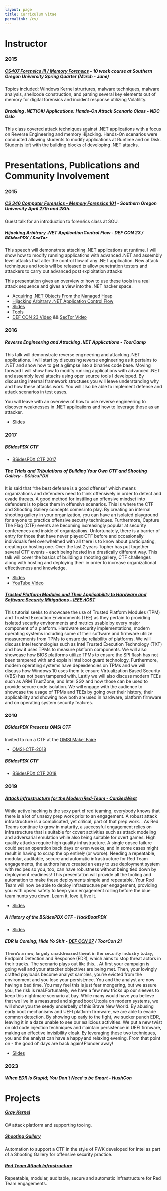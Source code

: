 ```yaml
---
layout: page
title: Curriculum Vitae
permalink: /cv/
---
```


# Instructor

### 2015

##### [ CS407 Forensics III / Memory Forensics](/cs407/) - 10 week course at Southern Oregon University Spring Quarter (March - June)

Topics included: Windows Kernel structures, malware techniques, malware analysis, shellcode construction, and parsing several key elements out of memory for digital forensics and incident response utilizing Volatility.

##### Breaking .NET(C\#) Applications: Hands-On Attack Scenario Class - NDC Oslo

This class covered attack techniques against .NET applications with a focus on Reverse Engineering and memory Hijacking. Hands-On scenarios were conducted allowing students to modify applications at Runtime and on Disk. Students left with the building blocks of developing .NET attacks.

# Presentations, Publications and Community Involvement

### 2015

##### [CS 346 Computer Forensics - Memory Forensics 101](/resources/cs346/cs346.html) - Southern Oregon University April 27th and 28th.

Guest talk for an introduction to forensics class at SOU.

##### Hijacking Arbitrary .NET Application Control Flow - DEF CON 23 / BSidesPDX / SecTor

<p class="tab">This speech will demonstrate attacking .NET applications at runtime. I will show how to modify running applications with advanced .NET and assembly level attacks that alter the control flow of any .NET application. New attack techniques and tools will be released to allow penetration testers and attackers to carry out advanced post exploitation attacks</p>

This presentation gives an overview of how to use these tools in a real attack sequence and gives a view into the .NET hacker space.

- [Acquiring .NET Objects From the Managed Heap](/resources/grayStorm/AcquiringDotNetObjectsFromTheManagedHeap.pdf)
- [Hijacking Arbitrary .NET Application Control Flow](/resources/grayStorm/HijackingArbitraryDotnetApplicationControlFlow.pdf)
- [Slides](https://speakerdeck.com/tophertimzen)
- [Tools](https://github.com/GrayKernel "GitHub")
- [DEF CON 23 Video](https://www.youtube.com/watch?v=gatYe_oriJw) && [SecTor Video](http://2015.video.sector.ca/video/144542659)

### 2016

##### Reverse Engineering and Attacking .NET Applications - ToorCamp

<p class="tab">This talk will demonstrate reverse engineering and attacking .NET applications. I will start by discussing reverse engineering as it pertains to .NET and show how to get a glimpse into a binaries code base. Moving forward I will show how to modify running applications with advanced .NET and assembly level attacks using open source tools I developed. By discussing internal framework structures you will leave understanding why and how these attacks work. You will also be able to implement defense and attack scenarios in test cases.</p>

<p class="tab">You will leave with an overview of how to use reverse engineering to discover weaknesses in .NET applications and how to leverage those as an attacker.</p>

- [Slides](https://speakerdeck.com/tophertimzen/toorcamp-2016-reverse-engineering-and-attacking-net-applications)

### 2017

##### BSidesPDX CTF

- [BSidesPDX CTF 2017](https://github.com/BSidesPDX/CTF-2017)

##### The Trials and Tribulations of Building Your Own CTF and Shooting Gallery - BSidesPDX

<p class="tab">It is said that “the best defense is a good offense” which means organizations and defenders need to think offensively in order to detect and evade threats. A good method for instilling an offensive mindset into defenders is to place them in offensive scenarios. This is where the CTF and Shooting Gallery concepts comes into play. By creating an internal shooting gallery in your organization, you can have an isolated playground for anyone to practice offensive security techniques. Furthermore, Capture The Flag (CTF) events are becoming increasingly popular at security conferences and inside of organizations. Unfortunately, there is a barrier of entry for those that have never played CTF before and occasionally individuals feel overwhelmed with all there is to know about participating, creating or hosting one. Over the last 2 years Topher has put together several CTF events - each being hosted in a drastically different way. This talk will cover the basics of building a shooting gallery, CTF challenges along with hosting and deploying them in order to increase organizational effectiveness and knowledge.</p>

- [Slides](https://speakerdeck.com/tophertimzen/the-trials-and-tribulations-of-building-your-own-ctf-and-shooting-gallery)
- [YouTube Video](https://www.youtube.com/watch?v=80JX0vVlCHo)

##### [Trusted Platform Modules and Their Applicability to Hardware and Software Security Mitigations - IEEE HOST](https://www.computer.org/csdl/proceedings/host/2017/3929/00/07951728.pdf)

<p class="tab">This tutorial seeks to showcase the use of Trusted Platform Modules (TPM) and Trusted Execution Environments
(TEE) as they pertain to providing isolated security environments and metrics usable by every major component of a
platform. Hardware security implementations, modern operating systems including some of their software and
firmware utilize measurements from TPMs to ensure the reliability of platforms. We will discuss Intel technologies
such as Intel Trusted Execution Technology (TXT) and how it uses TPMs to measure platform components. We will
also showcase how BIOS platforms utilize TPMs to ensure the SPI flash has not been tampered with and explain
Intel boot guard technology. Furthermore, modern operating systems have dependencies on TPMs and we will
discuss how Windows 10 uses them to ensure Virtualization Based Security (VBS) has not been tampered with.
Lastly we will also discuss modern TEEs such as ARM TrustZone, and Intel SGX and how those can be used to
provide secure code isolation. We will engage with the audience to showcase the usage of TPMs and TEEs by going
over their history, their applicability and showing how both are used in hardware, platform firmware and on
operating system security features. </p>

### 2018

##### BSidesPDX Presents OMSI CTF

Invited to run a CTF at the [OMSI Maker Faire](https://portland.makerfaire.com)

- [OMSI-CTF-2018](https://github.com/BSidesPDX/OMSI-CTF-2018)

##### BSidesPDX CTF

- [BSidesPDX CTF 2018](https://github.com/BSidesPDX/CTF-2018)

### 2019

##### [Attack Infrastructure for the Modern Red-Team - CanSecWest](https://cansecwest.com/speakers.html)

<p class="tab">While active hacking is the sexy part of red teaming, everybody knows that there is a lot of unsexy prep work prior to an engagement. A robust attack infrastructure is a complicated, yet critical, part of that prep work. . As Red Teams continue to grow in maturity, a successful engagement relies on infrastructure that is suitable for covert activities such as attack modeling and adversarial emulation while also being suitable for overt games. High quality attacks require high quality infrastructure. A single opsec failure could set an operation back days or even weeks, and in some cases might result in having to scrap the op entirely (or worse). Needing a repeatable, modular, auditable, secure and automatic infrastructure for Red Team engagements, the authors have created an easy to use deployment system with recipes so you, too, can have robustness without being tied down by deployment readiness! This presentation will provide all the tooling and automation to make these deployments simple and repeatable. Your Red Team will now be able to deploy infrastructure per engagement, providing you with opsec safety to keep your engagement rolling before the blue team hunts you down. Learn it, love it, live it.</p>

- [Slides](https://speakerdeck.com/tophertimzen/attack-infrastructure-for-the-modern-red-team)

##### A History of the BSidesPDX CTF - HackBoatPDX

- [Slides](https://speakerdeck.com/tophertimzen/a-history-of-the-bsidespdx-ctf)

##### EDR Is Coming; Hide Yo Sh!t - [DEF CON 27](https://www.defcon.org/html/defcon-27/dc-27-speakers.html#Leibowitz) / ToorCon 21

<p class="tab">There’s a new, largely unaddressed threat in the security industry today, Endpoint Detection and Response (EDR), which aims to stop threat actors in their tracks. The scenario plays out like this... At first your campaign is going well and your attacker objectives are being met. Then, your lovingly crafted payloads become analyst samples, you’re evicted from the environment and you lose your persistence. You and the analyst are now having a bad time. You may feel this is just fear mongering, but we assure you, the risk is real.Fortunately, we have a few new tricks up our sleeves to keep this nightmare scenario at bay. While many would have you believe that we live in a measured and signed boot Utopia on modern systems, we will show you the seedy underbelly of this Brave New World. By abusing early boot mechanisms and UEFI platform firmware, we are able to evade common detection. By showing up early to the fight, we sucker punch EDR, leaving it in a daze unable to see our malicious activities. We put a new twist on old code injection techniques and maintain persistence in UEFI firmware, making an effective invisibility cloak. By leveraging these two techniques, you and the analyst can have a happy and relaxing evening. From that point on - the good ol’ days are back again! Plunder away!</p>

- [Slides](https://speakerdeck.com/tophertimzen/edr-is-coming-hide-yo-sh-t)

### 2023

##### When EDR Is Stupid; You Don't Need to be Smart - HushCon

# Projects

##### [Gray Kernel](https://github.com/GrayKernel/)

<p class="tab">C# attack platform and supporting tooling.</p>

##### [Shooting Gallery](https://github.com/intel/ctf-infrastructure)

<p class="tab">Automation to support a CTF in the style of PWK developed for Intel as part of a Shooting Gallery for offensive security practice.</p>

##### [Red Team Attack Infrastructure](https://github.com/redteaminfra/redteam-infra)

<p class="tab">Repeatable, modular, auditable, secure and automatic infrastructure for Red Team engagements.</p>
